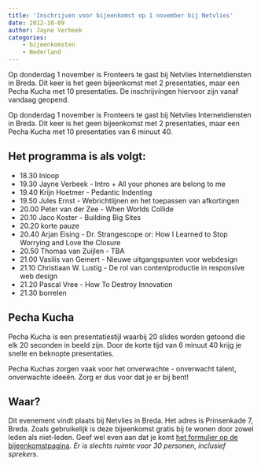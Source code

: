```yaml
---
title: 'Inschrijven voor bijeenkomst op 1 november bij Netvlies'
date: 2012-10-09
author: Jayne Verbeek
categories:
    - bijeenkomsten
    - Nederland
---
```


Op donderdag 1 november is Fronteers te gast bij Netvlies Internetdiensten in Breda. Dit keer is het geen bijeenkomst met 2 presentaties, maar een Pecha Kucha met 10 presentaties. De inschrijvingen hiervoor zijn vanaf vandaag geopend.

Op donderdag 1 november is Fronteers te gast bij Netvlies Internetdiensten in Breda. Dit keer is het geen bijeenkomst met 2 presentaties, maar een Pecha Kucha met 10 presentaties van 6 minuut 40.

## Het programma is als volgt:

-   18.30 Inloop
-   19.30 Jayne Verbeek - Intro + All your phones are belong to me
-   19.40 Krijn Hoetmer - Pedantic Indenting
-   19.50 Jules Ernst - Webrichtlijnen en het toepassen van afkortingen
-   20.00 Peter van der Zee - When Worlds Collide
-   20.10 Jaco Koster - Building Big Sites
-   20.20 korte pauze
-   20.40 Arjan Eising - Dr. Strangescope or: How I Learned to Stop Worrying and Love the Closure
-   20.50 Thomas van Zuijlen - TBA
-   21.00 Vasilis van Gemert - Nieuwe uitgangspunten voor webdesign
-   21.10 Christiaan W. Lustig - De rol van contentproductie in responsive web design
-   21.20 Pascal Vree - How To Destroy Innovation
-   21.30 borrelen

## Pecha Kucha

Pecha Kucha is een presentatiestijl waarbij 20 slides worden getoond die elk 20 seconden in beeld zijn. Door de korte tijd van 6 minuut 40 krijg je snelle en beknopte presentaties.

Pecha Kuchas zorgen vaak voor het onverwachte - onverwacht talent, onverwachte ideeën. Zorg er dus voor dat je er bij bent!

## Waar?

Dit evenement vindt plaats bij Netvlies in Breda. Het adres is Prinsenkade 7, Breda. Zoals gebruikelijk is deze bijeenkomst gratis bij te wonen door zowel leden als niet-leden. Geef wel even aan dat je komt [het formulier op de bijeenkomstpagina](/bijeenkomsten/2012/netvlies). _Er is slechts ruimte voor 30 personen, inclusief sprekers._
